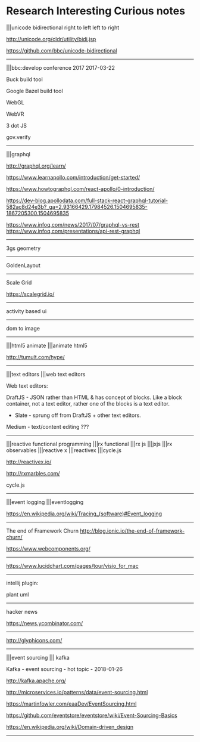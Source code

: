 # Research Interesting Curious notes

|||unicode bidirectional right to left left to right

<http://unicode.org/cldr/utility/bidi.jsp>

<https://github.com/bbc/unicode-bidirectional>

---

|||bbc:develop conference 2017 2017-03-22

Buck build tool

Google Bazel build tool

WebGL

WebVR

3 dot JS

gov.verify

---

|||graphql

<http://graphql.org/learn/>

<https://www.learnapollo.com/introduction/get-started/>

<https://www.howtographql.com/react-apollo/0-introduction/>

<https://dev-blog.apollodata.com/full-stack-react-graphql-tutorial-582ac8d24e3b?_ga=2.93166429.17984526.1504695835-1867205300.1504695835>

<https://www.infoq.com/news/2017/07/graphql-vs-rest>
<https://www.infoq.com/presentations/api-rest-graphql>

---

3gs geometry

---

GoldenLayout

---

Scale Grid

<https://scalegrid.io/>

---

activity based ui

---

dom to image

---

|||html5 animate
|||animate html5

<http://tumult.com/hype/>

---

|||text editors
|||web text editors

Web text editors:

DraftJS - JSON rather than HTML & has concept of blocks. Like a block container, not a text editor, rather one of the blocks is a text editor.

- Slate - sprung off from DraftJS + other text editors.

Medium - text/content editing ???

---

|||reactive functional programming
|||rx functional
|||rx js |||jxjs
|||rx observables
|||reactive x |||reactivex
|||cycle.js

<http://reactivex.io/>

<http://rxmarbles.com/>

cycle.js

---

|||event logging
|||eventlogging

<https://en.wikipedia.org/wiki/Tracing_(software)#Event_logging>

---

The end of Framework Churn
<http://blog.ionic.io/the-end-of-framework-churn/>

<https://www.webcomponents.org/>

---

<https://www.lucidchart.com/pages/tour/visio_for_mac>

---

intellij plugin:

plant uml

---

hacker news

<https://news.ycombinator.com/>

---

<http://glyphicons.com/>

---

|||event sourcing ||| kafka

Kafka - event sourcing - hot topic - 2018-01-26

<http://kafka.apache.org/>

<http://microservices.io/patterns/data/event-sourcing.html>

<https://martinfowler.com/eaaDev/EventSourcing.html>

<https://github.com/eventstore/eventstore/wiki/Event-Sourcing-Basics>

<https://en.wikipedia.org/wiki/Domain-driven_design>

---
